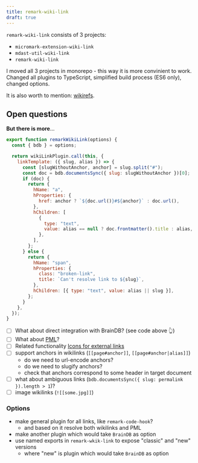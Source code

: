 ```yaml
---
title: remark-wiki-link
draft: true
---
```


`remark-wiki-link` consists of 3 projects:

- `micromark-extension-wiki-link`
- `mdast-util-wiki-link`
- `remark-wiki-link`

I moved all 3 projects in monorepo - this way it is more convinient to work. Changed all plugins to TypeScript, simplified build process (ES6 only), changed options.

It is also worth to mention: [wikirefs](https://github.com/wikibonsai/wikirefs).

## Open questions

**But there is more**...

```js
export function remarkWikiLink(options) {
  const { bdb } = options;

  return wikiLinkPlugin.call(this, {
    linkTemplate: ({ slug, alias }) => {
      const [slugWithoutAnchor, anchor] = slug.split("#");
      const doc = bdb.documentsSync({ slug: slugWithoutAnchor })[0];
      if (doc) {
        return {
          hName: "a",
          hProperties: {
            href: anchor ? `${doc.url()}#${anchor}` : doc.url(),
          },
          hChildren: [
            {
              type: "text",
              value: alias == null ? doc.frontmatter().title : alias,
            },
          ],
        };
      } else {
        return {
          hName: "span",
          hProperties: {
            class: "broken-link",
            title: `Can't resolve link to ${slug}`,
          },
          hChildren: [{ type: "text", value: alias || slug }],
        };
      }
    },
  });
}
```

- [ ] What about direct integration with BrainDB? (see code above 👆)
- [ ] What about [PML](https://stereobooster.com/posts/portable-markdown-links/)?
- [ ] Related functionality [Icons for external links](https://astro-digital-garden.stereobooster.com/recipes/icons-to-external-links/)
- [ ] support anchors in wikilinks (`[[page#anchor]]`, `[[page#anchor|alias]]`)
  - do we need to url-encode anchors?
  - do we need to slugify anchors?
  - check that anchors correspond to some header in target document
- [ ] what about ambiguous links (`bdb.documentsSync({ slug: permalink }).length > 1`)?
- [ ] image wikilinks (`![[some.jpg]]`)

### Options

- make general plugin for all links, like `remark-code-hook`?
  - and based on it resolve both wikilinks and PML
- make another plugin which would take `BrainDB` as option
- use named exports in `remark-wkik-link` to expose "classic" and "new" versions
  - where "new" is plugin which would take `BrainDB` as option
